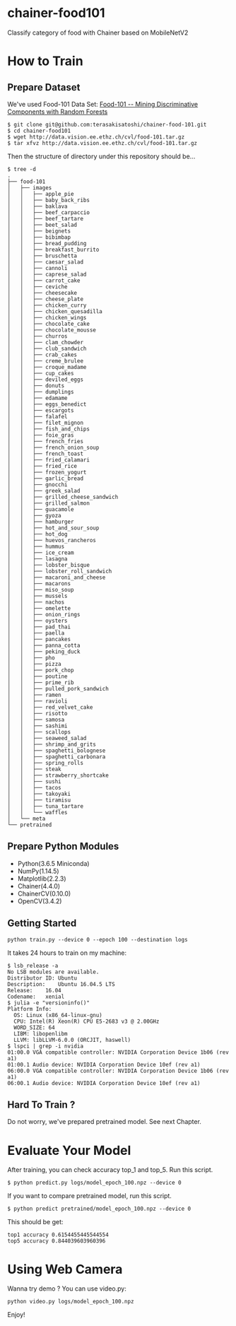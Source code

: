 # chainer-food101

Classify category of food with Chainer based on MobileNetV2

# How to Train
## Prepare Dataset

We've used Food-101 Data Set: [Food-101 -- Mining Discriminative Components with Random Forests](https://www.vision.ee.ethz.ch/datasets_extra/food-101/)

```
$ git clone git@github.com:terasakisatoshi/chainer-food-101.git
$ cd chainer-food101
$ wget http://data.vision.ee.ethz.ch/cvl/food-101.tar.gz
$ tar xfvz http://data.vision.ee.ethz.ch/cvl/food-101.tar.gz
```

Then the structure of directory under this repository should be...

```console
$ tree -d
.
├── food-101
│   ├── images
│   │   ├── apple_pie
│   │   ├── baby_back_ribs
│   │   ├── baklava
│   │   ├── beef_carpaccio
│   │   ├── beef_tartare
│   │   ├── beet_salad
│   │   ├── beignets
│   │   ├── bibimbap
│   │   ├── bread_pudding
│   │   ├── breakfast_burrito
│   │   ├── bruschetta
│   │   ├── caesar_salad
│   │   ├── cannoli
│   │   ├── caprese_salad
│   │   ├── carrot_cake
│   │   ├── ceviche
│   │   ├── cheesecake
│   │   ├── cheese_plate
│   │   ├── chicken_curry
│   │   ├── chicken_quesadilla
│   │   ├── chicken_wings
│   │   ├── chocolate_cake
│   │   ├── chocolate_mousse
│   │   ├── churros
│   │   ├── clam_chowder
│   │   ├── club_sandwich
│   │   ├── crab_cakes
│   │   ├── creme_brulee
│   │   ├── croque_madame
│   │   ├── cup_cakes
│   │   ├── deviled_eggs
│   │   ├── donuts
│   │   ├── dumplings
│   │   ├── edamame
│   │   ├── eggs_benedict
│   │   ├── escargots
│   │   ├── falafel
│   │   ├── filet_mignon
│   │   ├── fish_and_chips
│   │   ├── foie_gras
│   │   ├── french_fries
│   │   ├── french_onion_soup
│   │   ├── french_toast
│   │   ├── fried_calamari
│   │   ├── fried_rice
│   │   ├── frozen_yogurt
│   │   ├── garlic_bread
│   │   ├── gnocchi
│   │   ├── greek_salad
│   │   ├── grilled_cheese_sandwich
│   │   ├── grilled_salmon
│   │   ├── guacamole
│   │   ├── gyoza
│   │   ├── hamburger
│   │   ├── hot_and_sour_soup
│   │   ├── hot_dog
│   │   ├── huevos_rancheros
│   │   ├── hummus
│   │   ├── ice_cream
│   │   ├── lasagna
│   │   ├── lobster_bisque
│   │   ├── lobster_roll_sandwich
│   │   ├── macaroni_and_cheese
│   │   ├── macarons
│   │   ├── miso_soup
│   │   ├── mussels
│   │   ├── nachos
│   │   ├── omelette
│   │   ├── onion_rings
│   │   ├── oysters
│   │   ├── pad_thai
│   │   ├── paella
│   │   ├── pancakes
│   │   ├── panna_cotta
│   │   ├── peking_duck
│   │   ├── pho
│   │   ├── pizza
│   │   ├── pork_chop
│   │   ├── poutine
│   │   ├── prime_rib
│   │   ├── pulled_pork_sandwich
│   │   ├── ramen
│   │   ├── ravioli
│   │   ├── red_velvet_cake
│   │   ├── risotto
│   │   ├── samosa
│   │   ├── sashimi
│   │   ├── scallops
│   │   ├── seaweed_salad
│   │   ├── shrimp_and_grits
│   │   ├── spaghetti_bolognese
│   │   ├── spaghetti_carbonara
│   │   ├── spring_rolls
│   │   ├── steak
│   │   ├── strawberry_shortcake
│   │   ├── sushi
│   │   ├── tacos
│   │   ├── takoyaki
│   │   ├── tiramisu
│   │   ├── tuna_tartare
│   │   └── waffles
│   └── meta
└── pretrained
```

## Prepare Python Modules
- Python(3.6.5 Miniconda)
- NumPy(1.14.5)
- Matplotlib(2.2.3)
- Chainer(4.4.0)
- ChainerCV(0.10.0)
- OpenCV(3.4.2)

## Getting Started

```console
python train.py --device 0 --epoch 100 --destination logs
```

It takes 24 hours to train on my machine:

```console
$ lsb_release -a
No LSB modules are available.
Distributor ID:	Ubuntu
Description:	Ubuntu 16.04.5 LTS
Release:	16.04
Codename:	xenial
$ julia -e "versioninfo()"
Platform Info:
  OS: Linux (x86_64-linux-gnu)
  CPU: Intel(R) Xeon(R) CPU E5-2683 v3 @ 2.00GHz
  WORD_SIZE: 64
  LIBM: libopenlibm
  LLVM: libLLVM-6.0.0 (ORCJIT, haswell)
$ lspci | grep -i nvidia
01:00.0 VGA compatible controller: NVIDIA Corporation Device 1b06 (rev a1)
01:00.1 Audio device: NVIDIA Corporation Device 10ef (rev a1)
06:00.0 VGA compatible controller: NVIDIA Corporation Device 1b06 (rev a1)
06:00.1 Audio device: NVIDIA Corporation Device 10ef (rev a1)
```

## Hard To Train ?

Do not worry, we've prepared pretrained model. See next Chapter.

# Evaluate Your Model

After training, you can check accuracy top_1 and top_5.
Run this script.

```console
$ python predict.py logs/model_epoch_100.npz --device 0
```

If you want to compare pretrained model, run this script.

```console
$ python predict pretrained/model_epoch_100.npz --device 0
```

This should be get:

```
top1 accuracy 0.6154455445544554
top5 accuracy 0.844039603960396
```

# Using Web Camera

Wanna try demo ? You can use video.py:

```
python video.py logs/model_epoch_100.npz
```

Enjoy!
